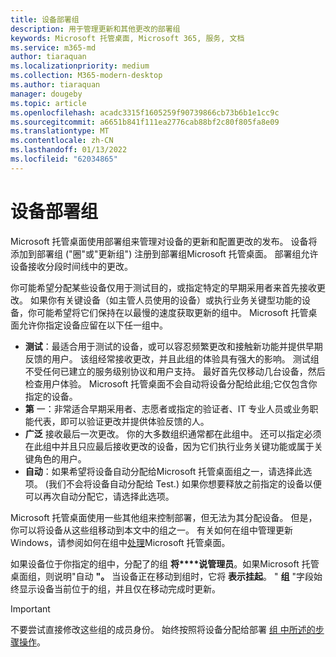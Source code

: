 ```yaml
---
title: 设备部署组
description: 用于管理更新和其他更改的部署组
keywords: Microsoft 托管桌面, Microsoft 365, 服务, 文档
ms.service: m365-md
author: tiaraquan
ms.localizationpriority: medium
ms.collection: M365-modern-desktop
ms.author: tiaraquan
manager: dougeby
ms.topic: article
ms.openlocfilehash: acadc3315f1605259f90739866cb73b6b1e1cc9c
ms.sourcegitcommit: a6651b841f111ea2776cab88bf2c80f805fa8e09
ms.translationtype: MT
ms.contentlocale: zh-CN
ms.lasthandoff: 01/13/2022
ms.locfileid: "62034865"
---
```

# <a name="device-deployment-groups"></a>设备部署组

Microsoft 托管桌面使用部署组来管理对设备的更新和配置更改的发布。 设备将添加到部署组 ("圈"或"更新组") 注册到部署组Microsoft 托管桌面。 部署组允许设备接收分段时间线中的更改。

你可能希望分配某些设备仅用于测试目的，或指定特定的早期采用者来首先接收更改。 如果你有关键设备（如主管人员使用的设备）或执行业务关键型功能的设备，你可能希望将它们保持在以最慢的速度获取更新的组中。 Microsoft 托管桌面允许你指定设备应留在以下任一组中。

- **测试**：最适合用于测试的设备，或可以容忍频繁更改和接触新功能并提供早期反馈的用户。 该组经常接收更改，并且此组的体验具有强大的影响。 测试组不受任何已建立的服务级别协议和用户支持。 最好首先仅移动几台设备，然后检查用户体验。 Microsoft 托管桌面不会自动将设备分配给此组;它仅包含你指定的设备。
- **第** 一：非常适合早期采用者、志愿者或指定的验证者、IT 专业人员或业务职能代表，即可以验证更改并提供体验反馈的人。
- **广泛** 接收最后一次更改。 你的大多数组织通常都在此组中。 还可以指定必须在此组中并且只应最后接收更改的设备，因为它们执行业务关键功能或属于关键角色的用户。 
- **自动**：如果希望将设备自动分配给Microsoft 托管桌面组之一，请选择此选项。  (我们不会将设备自动分配给 Test.) 如果你想要释放之前指定的设备以便可以再次自动分配它，请选择此选项。 

Microsoft 托管桌面使用一些其他组来控制部署，但无法为其分配设备。 但是，你可以将设备从这些组移动到本文中的组之一。 有关如何在组中管理更新Windows，请参阅如何在组中[处理](updates.md)Microsoft 托管桌面。

如果设备位于你指定的组中，分配了的组 **将****说管理员**。如果Microsoft 托管桌面组，则说明"自动 **"。** 当设备正在移动到组时，它将 **表示挂起**。 " **组** "字段始终显示设备当前位于的组，并且仅在移动完成时更新。

> [!IMPORTANT]
> 不要尝试直接修改这些组的成员身份。 始终按照将设备分配给部署 [组 中所述的步骤操作](../working-with-managed-desktop/assign-deployment-group.md)。
